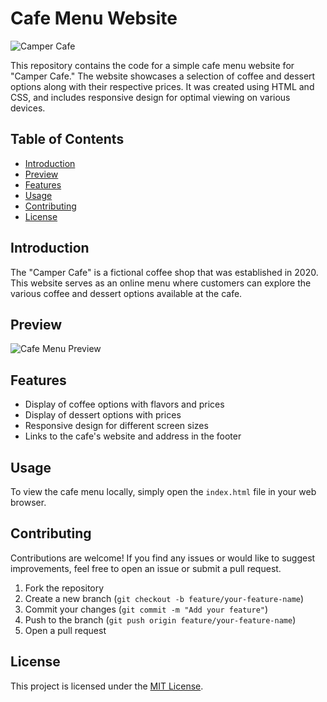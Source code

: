 # Cafe Menu Website

![Camper Cafe](https://cdn.freecodecamp.org/curriculum/css-cafe/coffee.jpg)

This repository contains the code for a simple cafe menu website for "Camper Cafe." The website showcases a selection of coffee and dessert options along with their respective prices. It was created using HTML and CSS, and includes responsive design for optimal viewing on various devices.

## Table of Contents

- [Introduction](#introduction)
- [Preview](#preview)
- [Features](#features)
- [Usage](#usage)
- [Contributing](#contributing)
- [License](#license)

## Introduction

The "Camper Cafe" is a fictional coffee shop that was established in 2020. This website serves as an online menu where customers can explore the various coffee and dessert options available at the cafe.

## Preview

![Cafe Menu Preview](https://drive.google.com/file/d/1nT-09ZQifMDABQQwjdvps4dT7F7sg0eX/view?usp=drive_link)



## Features

- Display of coffee options with flavors and prices
- Display of dessert options with prices
- Responsive design for different screen sizes
- Links to the cafe's website and address in the footer

## Usage

To view the cafe menu locally, simply open the `index.html` file in your web browser.

## Contributing

Contributions are welcome! If you find any issues or would like to suggest improvements, feel free to open an issue or submit a pull request.

1. Fork the repository
2. Create a new branch (`git checkout -b feature/your-feature-name`)
3. Commit your changes (`git commit -m "Add your feature"`)
4. Push to the branch (`git push origin feature/your-feature-name`)
5. Open a pull request

## License

This project is licensed under the [MIT License](LICENSE).

